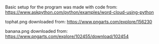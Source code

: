 Basic setup for the program was made with code from:
https://www.askpython.com/python/examples/word-cloud-using-python

tophat.png downloaded from:
https://www.pngarts.com/explore/156230

banana.png downloaded from:
https://www.pngarts.com/explore/102455/download/102454
